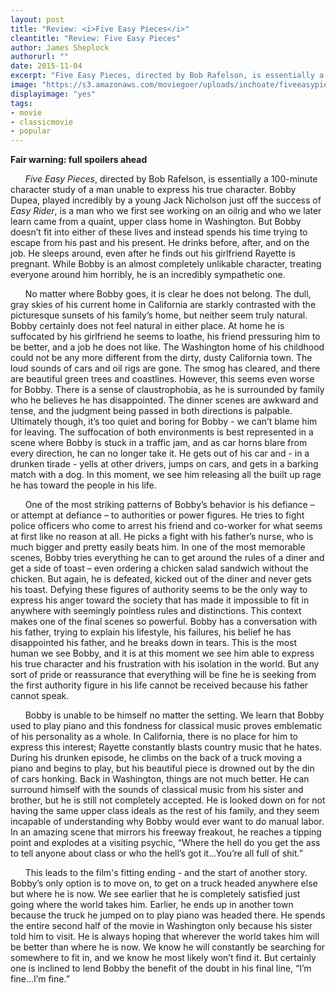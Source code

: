 ```yaml
---
layout: post
title: "Review: <i>Five Easy Pieces</i>"
cleantitle: "Review: Five Easy Pieces"
author: James Sheplock
authorurl: ""
date: 2015-11-04
excerpt: "Five Easy Pieces, directed by Bob Rafelson, is essentially a 100-minute character study of a man unable to express his true character."
image: "https://s3.amazonaws.com/moviegoer/uploads/inchoate/fiveeasypieces.jpg"
displayimage: "yes"
tags: 
- movie
- classicmovie
- popular
---
```

**Fair warning: full spoilers ahead**

&nbsp;&nbsp;&nbsp;&nbsp;&nbsp;&nbsp;*Five Easy Pieces*, directed by Bob Rafelson, is essentially a 100-minute character study of a man unable to express his true character. Bobby Dupea, played incredibly by a young Jack Nicholson just off the success of *Easy Rider*, is a man who we first see working on an oilrig and who we later learn came from a quaint, upper class home in Washington. But Bobby doesn’t fit into either of these lives and instead spends his time trying to escape from his past and his present. He drinks before, after, and on the job. He sleeps around, even after he finds out his girlfriend Rayette is pregnant. While Bobby is an almost completely unlikable character, treating everyone around him horribly, he is an incredibly sympathetic one.

&nbsp;&nbsp;&nbsp;&nbsp;&nbsp;&nbsp;No matter where Bobby goes, it is clear he does not belong. The dull, gray skies of his current home in California are starkly contrasted with the picturesque sunsets of his family’s home, but neither seem truly natural. Bobby certainly does not feel natural in either place. At home he is suffocated by his girlfriend he seems to loathe, his friend pressuring him to be better, and a job he does not like. The Washington home of his childhood could not be any more different from the dirty, dusty California town. The loud sounds of cars and oil rigs are gone. The smog has cleared, and there are beautiful green trees and coastlines. However, this seems even worse for Bobby. There is a sense of claustrophobia, as he is surrounded by family who he believes he has disappointed. The dinner scenes are awkward and tense, and the judgment being passed in both directions is palpable. Ultimately though, it’s too quiet and boring for Bobby - we can’t blame him for leaving. The suffocation of both environments is best represented in a scene where Bobby is stuck in a traffic jam, and as car horns blare from every direction, he can no longer take it. He gets out of his car and - in a drunken tirade - yells at other drivers, jumps on cars, and gets in a barking match with a dog. In this moment, we see him releasing all the built up rage he has toward the people in his life.

&nbsp;&nbsp;&nbsp;&nbsp;&nbsp;&nbsp;One of the most striking patterns of Bobby’s behavior is his defiance – or attempt at defiance – to authorities or power figures. He tries to fight police officers who come to arrest his friend and co-worker for what seems at first like no reason at all. He picks a fight with his father’s nurse, who is much bigger and pretty easily beats him. In one of the most memorable scenes, Bobby tries everything he can to get around the rules of a diner and get a side of toast – even ordering a chicken salad sandwich without the chicken. But again, he is defeated, kicked out of the diner and never gets his toast. Defying these figures of authority seems to be the only way to express his anger toward the society that has made it impossible to fit in anywhere with seemingly pointless rules and distinctions. This context makes one of the final scenes so powerful. Bobby has a conversation with his father, trying to explain his lifestyle, his failures, his belief he has disappointed his father, and he breaks down in tears. This is the most human we see Bobby, and it is at this moment we see him able to express his true character and his frustration with his isolation in the world. But any sort of pride or reassurance that everything will be fine he is seeking from the first authority figure in his life cannot be received because his father cannot speak.

&nbsp;&nbsp;&nbsp;&nbsp;&nbsp;&nbsp;Bobby is unable to be himself no matter the setting. We learn that Bobby used to play piano and this fondness for classical music proves emblematic of his personality as a whole. In California, there is no place for him to express this interest; Rayette constantly blasts country music that he hates. During his drunken episode, he climbs on the back of a truck moving a piano and begins to play, but his beautiful piece is drowned out by the din of cars honking. Back in Washington, things are not much better. He can surround himself with the sounds of classical music from his sister and brother, but he is still not completely accepted. He is looked down on for not having the same upper class ideals as the rest of his family, and they seem incapable of understanding why Bobby would ever want to do manual labor. In an amazing scene that mirrors his freeway freakout, he reaches a tipping point and explodes at a visiting psychic, “Where the hell do you get the ass to tell anyone about class or who the hell’s got it…You’re all full of shit.”
       
&nbsp;&nbsp;&nbsp;&nbsp;&nbsp;&nbsp;This leads to the film's fitting ending - and the start of another story. Bobby’s only option is to move on, to get on a truck headed anywhere else but where he is now. We see earlier that he is completely satisfied just going where the world takes him. Earlier, he ends up in another town because the truck he jumped on to play piano was headed there. He spends the entire second half of the movie in Washington only because his sister told him to visit. He is always hoping that wherever the world takes him will be better than where he is now. We know he will constantly be searching for somewhere to fit in, and we know he most likely won’t find it. But certainly one is inclined to lend Bobby the benefit of the doubt in his final line, “I’m fine…I’m fine.”